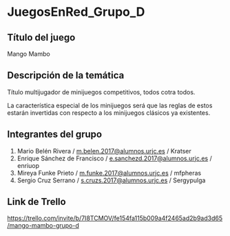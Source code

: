 # JuegosEnRed_Grupo_D

## **Título del juego**
Mango Mambo
  
## **Descripción de la temática**
Título multijugador de minijuegos competitivos, todos cotra todos.

La característica especial de los minijuegos será que las reglas de estos 
estarán invertidas con respecto a los minijuegos clásicos ya existentes.

## **Integrantes del grupo**
1. Mario Belén Rivera / m.belen.2017@alumnos.urjc.es / Kratser
2. Enrique Sánchez de Francisco / e.sanchezd.2017@alumnos.urjc.es / enriuop
3. Mireya Funke Prieto / m.funke.2017@alumnos.urjc.es / mfpheras
4. Sergio Cruz Serrano / s.cruzs.2017@alumnos.urjc.es / Sergypulga

## **Link de Trello**
https://trello.com/invite/b/7I8TCMOV/fe154fa115b009a4f2465ad2b9ad3d65/mango-mambo-grupo-d
